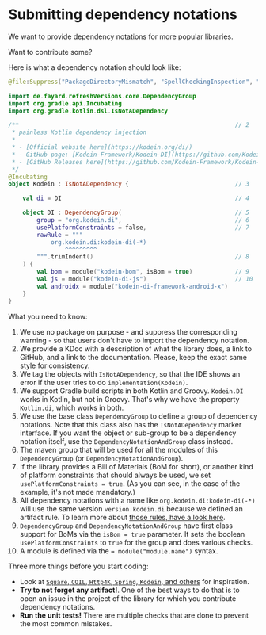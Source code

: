 # Submitting dependency notations

We want to provide dependency notations for more popular libraries.

Want to contribute some?

Here is what a dependency notation should look like:

```kotlin
@file:Suppress("PackageDirectoryMismatch", "SpellCheckingInspection", "unused") // 1

import de.fayard.refreshVersions.core.DependencyGroup
import org.gradle.api.Incubating
import org.gradle.kotlin.dsl.IsNotADependency

/**                                                             // 2
 * painless Kotlin dependency injection
 *
 * - [Official website here](https://kodein.org/di/)
 * - GitHub page: [Kodein-Framework/Kodein-DI](https://github.com/Kodein-Framework/Kodein-DI)
 * - [GitHub Releases here](https://github.com/Kodein-Framework/Kodein-DI/releases)
 */
@Incubating
object Kodein : IsNotADependency {                              // 3

    val di = DI                                                 // 4

    object DI : DependencyGroup(                                // 5
        group = "org.kodein.di",                                // 6
        usePlatformConstraints = false,                         // 7
        rawRule = """
            org.kodein.di:kodein-di(-*)
                ^^^^^^^^^
        """.trimIndent()                                        // 8
    ) {
        val bom = module("kodein-bom", isBom = true)            // 9
        val js = module("kodein-di-js")                         // 10
        val androidx = module("kodein-di-framework-android-x")
    }
}
```

What you need to know:

1. We use no package on purpose - and suppress the corresponding warning - so that users don't have to import the dependency notation.
2. We provide a KDoc with a description of what the library does, a link to GitHub, and a link to the documentation. Please, keep the exact same style for consistency.
3. We tag the objects with `IsNotADependency`, so that the IDE shows an error if the user tries to do `implementation(Kodein)`.
4. We support Gradle build scripts in both Kotlin and Groovy. `Kodein.DI` works in Kotlin, but not in Groovy. That's why we have the property `Kotlin.di`, which works in both.
5. We use the base class `DependencyGroup` to define a group of dependency notations. Note that this class also has the `IsNotADependency` marker interface. If you want the object or sub-group to be a dependency notation itself, use the `DependencyNotationAndGroup` class instead.
6. The maven group that will be used for all the modules of this `DependencyGroup` (or `DependencyNotationAndGroup`).
7. If the library provides a Bill of Materials (BoM for short), or another kind of platform constraints that should always be used, we set `usePlatformConstraints = true`. (As you can see, in the case of the example, it's not made mandatory.)
8. All dependency notations with a name like `org.kodein.di:kodein-di(-*)` will use the same version `version.kodein.di` because we defined an artifact rule. To learn more about [those rules, have a look here](https://github.com/jmfayard/refreshVersions/tree/main/plugins/dependencies/src/main/resources/refreshVersions-rules).
9. `DependencyGroup` and `DependencyNotationAndGroup` have first class support for BoMs via the `isBom = true` parameter. It sets the boolean `usePlatformConstraints` to `true` for the group and does various checks.
10. A module is defined via the `= module("module.name")` syntax.

Three more things before you start coding:

- Look at [`Square`, `COIL`, `Http4K`, `Spring`, `Kodein`, and others](https://github.com/jmfayard/refreshVersions/tree/main/plugins/dependencies/src/main/kotlin/dependencies) for inspiration.
- **Try to not forget any artifact!**. One of the best ways to do that is to open an issue in the project of the library for which you contribute dependency notations.
- **Run the unit tests!** There are multiple checks that are done to prevent the most common mistakes.
